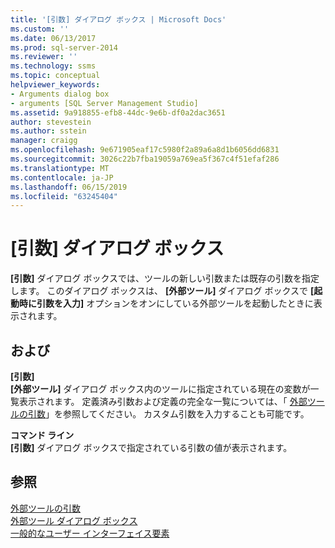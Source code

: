 ```yaml
---
title: '[引数] ダイアログ ボックス | Microsoft Docs'
ms.custom: ''
ms.date: 06/13/2017
ms.prod: sql-server-2014
ms.reviewer: ''
ms.technology: ssms
ms.topic: conceptual
helpviewer_keywords:
- Arguments dialog box
- arguments [SQL Server Management Studio]
ms.assetid: 9a918855-efb8-44dc-9e6b-df0a2dac3651
author: stevestein
ms.author: sstein
manager: craigg
ms.openlocfilehash: 9e671905eaf17c5980f2a89a6a8d1b6056dd6831
ms.sourcegitcommit: 3026c22b7fba19059a769ea5f367c4f51efaf286
ms.translationtype: MT
ms.contentlocale: ja-JP
ms.lasthandoff: 06/15/2019
ms.locfileid: "63245404"
---
```

# <a name="arguments-dialog-box"></a>[引数] ダイアログ ボックス
  **[引数]** ダイアログ ボックスでは、ツールの新しい引数または既存の引数を指定します。 このダイアログ ボックスは、 **[外部ツール]** ダイアログ ボックスで **[起動時に引数を入力]** オプションをオンにしている外部ツールを起動したときに表示されます。  
  
## <a name="options"></a>および  
 **[引数]**  
 **[外部ツール]** ダイアログ ボックス内のツールに指定されている現在の変数が一覧表示されます。 定義済み引数および定義の完全な一覧については、「 [外部ツールの引数](menu-help/external-tools.md)」を参照してください。 カスタム引数を入力することも可能です。  
  
 **コマンド ライン**  
 **[引数]** ダイアログ ボックスで指定されている引数の値が表示されます。  
  
## <a name="see-also"></a>参照  
 [外部ツールの引数](menu-help/external-tools.md)   
 [外部ツール ダイアログ ボックス](external-tools-dialog-box.md)   
 [一般的なユーザー インターフェイス要素](general-user-interface-elements.md)  
  
  
